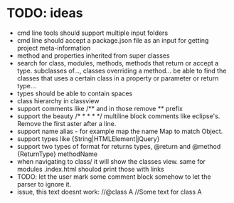 
# TODO: ideas

 * cmd line tools should support multiple input folders
 * cmd line should accept a package.json file as an input for getting project meta-information
 * method and properties inherited from super classes
 * search for class, modules, methods, methods that return or accept a type. subclasses of..., classes overriding a method... be able to find the classes that uses a certain class in a property or parameter or return type...
 * types should be able to contain spaces
 * class hierarchy in classview
 * support comments like /** and in those remove ** prefix
 * support the beauty /* * * * */ multiline block comments like eclipse's. Remove the first aster after a line.
 * support name alias - for example map the name Map to match Object.
 * support types like {String|HTMLElement|jQuery}
 * support two types of format for returns types, @return and @method {ReturnType} methodName
 * when navigating to class/ it will show the classes view. same for modules .index.html shoulod print those with links
 * TODO: let the user mark some comment block somehow to let the parser to ignore it.
 * issue, this text doesnt work:
 //@class A
 //Some text for class A
